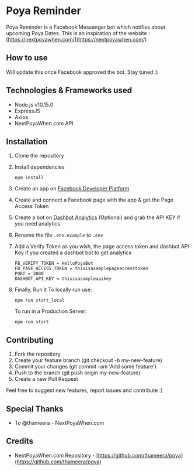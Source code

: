 # Poya Reminder 
  Poya Reminder is a Facebook Messenger bot which notifies about upcoming Poya Dates. This is an inspiration of the website : [https://nextpoyawhen.com/](https://nextpoyawhen.com/)

## How to use
Will update this once Facebook approved the bot. Stay tuned :) 

## Technologies & Frameworks used
- Node.js v10.15.0
- ExpressJS
- Axios
- NextPoyaWhen.com API 

## Installation
1. Clone the repository
2. Install dependencies
	```
	npm install
	```
3. Create an app on  [Facebook Developer Platform](https://developers.facebook.com/apps)
4. Create and connect a Facebook page with the app & get the Page Access Token
5. Create a bot on [Dashbot Analytics](https://www.dashbot.io/) (Optional) and grab the API KEY if you need analytics
6. Rename the file ```.env.example``` to ```.env```

7. Add a Verify Token as you wish, the page access token and dashbot API Key if you created a dashbot bot to get analytics
	```
	FB_VERIFY_TOKEN = HelloPoyaBot
	FB_PAGE_ACCESS_TOKEN = thisisasamplepageaccesstoken
	PORT = 3000
	DASHBOT_API_KEY = thisisasampleapikey
	```
8. Finally, Run it 
	To locally run use:
	```
	npm run start_local
	```
	To run in a Production Server:
	```
	npm run start
	```

## Contributing
1. Fork the repository
2. Create your feature branch (git checkout -b my-new-feature)
2.  Commit your changes (git commit -am 'Add some feature')
3.  Push to the branch (git push origin my-new-feature)
4.  Create a new Pull Request

Feel free to suggest new features, report issues and contribute :)

## Special Thanks
- To @thameera - NextPoyaWhen.com

## Credits
- NextPoyaWhen.com Repository - [https://github.com/thameera/poya](https://github.com/thameera/poya)
